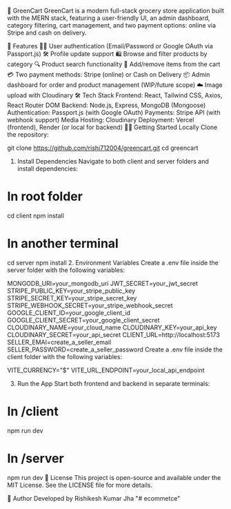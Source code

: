 
🛒 GreenCart
GreenCart is a modern full-stack grocery store application built with the MERN stack, featuring a user-friendly UI, an admin dashboard, category filtering, cart management, and two payment options: online via Stripe and cash on delivery.



🚀 Features
🧑‍💼 User authentication (Email/Password or Google OAuth via Passport.js)
🛠️ Profile update support
🛍️ Browse and filter products by category
🔍 Product search functionality
🛒 Add/remove items from the cart
💳 Two payment methods: Stripe (online) or Cash on Delivery
📦 Admin dashboard for order and product management (WIP/future scope)
☁️ Image upload with Cloudinary
🛠️ Tech Stack
Frontend: React, Tailwind CSS, Axios, React Router DOM
Backend: Node.js, Express, MongoDB (Mongoose)
Authentication: Passport.js (with Google OAuth)
Payments: Stripe API (with webhook support)
Media Hosting: Cloudinary
Deployment: Vercel (frontend), Render (or local for backend)
🧑‍💻 Getting Started Locally
Clone the repository:

git clone https://github.com/rishi712004/greencart.git
cd greencart
1. Install Dependencies
Navigate to both client and server folders and install dependencies:

# In root folder
cd client
npm install

# In another terminal
cd server
npm install
2. Environment Variables
Create a .env file inside the server folder with the following variables:

MONGODB_URI=your_mongodb_uri
JWT_SECRET=your_jwt_secret
STRIPE_PUBLIC_KEY=your_stripe_public_key
STRIPE_SECRET_KEY=your_stripe_secret_key
STRIPE_WEBHOOK_SECRET=your_stripe_webhook_secret
GOOGLE_CLIENT_ID=your_google_client_id
GOOGLE_CLIENT_SECRET=your_google_client_secret
CLOUDINARY_NAME=your_cloud_name
CLOUDINARY_KEY=your_api_key
CLOUDINARY_SECRET=your_api_secret
CLIENT_URL=http://localhost:5173
SELLER_EMAI=create_a_seller_email
SELLER_PASSWORD=create_a_seller_password
Create a .env file inside the client folder with the following variables:

VITE_CURRENCY="$"
VITE_URL_ENDPOINT=your_local_api_endpoint

3. Run the App
Start both frontend and backend in separate terminals:

# In /client
npm run dev

# In /server
npm run dev
📌 License
This project is open-source and available under the MIT License. See the LICENSE file for more details.

🙌 Author
Developed by Rishikesh Kumar Jha
"# ecommetce" 
